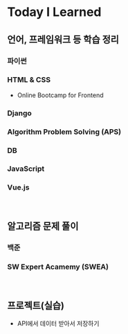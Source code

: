 # Today I Learned

## 언어, 프레임워크 등 학습 정리

### 파이썬

### HTML & CSS

* Online Bootcamp for Frontend

### Django

### Algorithm Problem Solving (APS)

### DB

### JavaScript

### Vue.js

<br/>

## 알고리즘 문제 풀이

### 백준

### SW Expert Acamemy (SWEA)

<br>

## 프로젝트(실습)

* API에서 데이터 받아서 저장하기